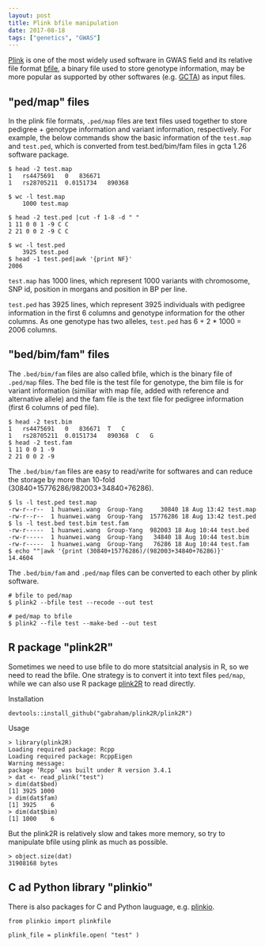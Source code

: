 ```yaml
---
layout: post
title: Plink bfile manipulation
date: 2017-08-18
tags: ["genetics", "GWAS"]
---
```


[Plink](https://www.cog-genomics.org/plink2) is one of the most widely used software in GWAS field and its relative file format [bfile](https://www.cog-genomics.org/plink/1.9/formats#bed), a binary file used to store genotype information, may be more popular as supported by other softwares (e.g. [GCTA](http://cnsgenomics.com/software/gcta/#Overview)) as input files.

## "ped/map" files

In the plink file formats, `.ped/map` files are text files used together to store pedigree + genotype information and variant information, respectively. For example, the below commands show the basic information of the `test.map` and `test.ped`, which is converted from test.bed/bim/fam files in gcta 1.26 software package.


```
$ head -2 test.map
1	rs4475691	0	836671
1	rs28705211	0.0151734	890368

$ wc -l test.map
    1000 test.map
    
$ head -2 test.ped |cut -f 1-8 -d " "
1 11 0 0 1 -9 C C
2 21 0 0 2 -9 C C

$ wc -l test.ped
    3925 test.ped
$ head -1 test.ped|awk '{print NF}'
2006
``` 

`test.map` has 1000 lines, which represent 1000 variants with chromosome, SNP id, position in morgans and position in BP per line.

`test.ped` has 3925 lines, which represent 3925 individuals with pedigree information in the first 6 columns and genotype information for the other columns. As one genotype has two alleles, `test.ped` has 6 + 2 * 1000 = 2006 columns.


## "bed/bim/fam" files

The `.bed/bim/fam` files are also called bfile, which is the binary file of `.ped/map` files. The bed file is the test file for genotype, the bim file is for variant information (similiar with map file, added with reference and alternative allele) and the fam file is the text file for pedigree information (first 6 columns of ped file).

```
$ head -2 test.bim
1	rs4475691	0	836671	T	C
1	rs28705211	0.0151734	890368	C	G
$ head -2 test.fam
1 11 0 0 1 -9
2 21 0 0 2 -9
```

The `.bed/bim/fam` files are easy to read/write for softwares and can reduce the storage by more than 10-fold (30840+15776286/982003+34840+76286).

```
$ ls -l test.ped test.map
-rw-r--r--  1 huanwei.wang  Group-Yang     30840 18 Aug 13:42 test.map
-rw-r--r--  1 huanwei.wang  Group-Yang  15776286 18 Aug 13:42 test.ped
$ ls -l test.bed test.bim test.fam
-rw-r-----  1 huanwei.wang  Group-Yang  982003 18 Aug 10:44 test.bed
-rw-r-----  1 huanwei.wang  Group-Yang   34840 18 Aug 10:44 test.bim
-rw-r-----  1 huanwei.wang  Group-Yang   76286 18 Aug 10:44 test.fam
$ echo ""|awk '{print (30840+15776286)/(982003+34840+76286)}'
14.4604
```

The `.bed/bim/fam` and `.ped/map` files can be converted to each other by plink software.

```
# bfile to ped/map
$ plink2 --bfile test --recode --out test

# ped/map to bfile
$ plink2 --file test --make-bed --out test
```

## R package "plink2R"

Sometimes we need to use bfile to do more statsitcial analysis in R, so we need to read the bfile. One strategy is to convert it into text files `ped/map`, while we can also use R package [plink2R](https://github.com/gabraham/plink2R) to read directly.

Installation

```
devtools::install_github("gabraham/plink2R/plink2R")
```

Usage

```
> library(plink2R)
Loading required package: Rcpp
Loading required package: RcppEigen
Warning message:
package ‘Rcpp’ was built under R version 3.4.1
> dat <- read_plink("test")
> dim(dat$bed)
[1] 3925 1000
> dim(dat$fam)
[1] 3925    6
> dim(dat$bim)
[1] 1000    6
```

But the plink2R is relatively slow and takes more memory, so try to manipulate bfile using plink as much as possible.

```
> object.size(dat)
31908168 bytes
```

## C ad Python library "plinkio"

There is also packages for C and Python lauguage, e.g. [plinkio](https://github.com/mfranberg/libplinkio).

```
from plinkio import plinkfile

plink_file = plinkfile.open( "test" )
```
